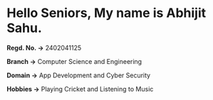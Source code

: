 # Hello Seniors, My name is Abhijit Sahu.

**Regd. No. ->**  2402041125

**Branch ->**  Computer Science and Engineering

**Domain ->**  App Development and Cyber Security

**Hobbies ->**  Playing Cricket and Listening to Music